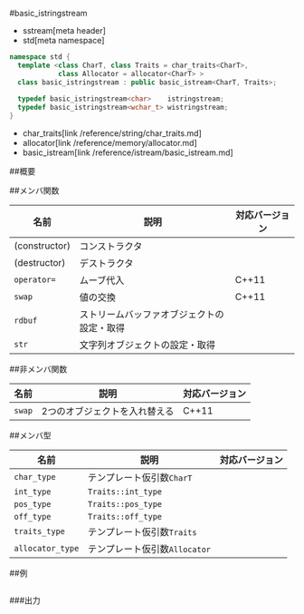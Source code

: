 #basic_istringstream
* sstream[meta header]
* std[meta namespace]

```cpp
namespace std {
  template <class CharT, class Traits = char_traits<CharT>,
            class Allocator = allocator<CharT> >
  class basic_istringstream : public basic_istream<CharT, Traits>;
  
  typedef basic_istringstream<char>    istringstream;
  typedef basic_istringstream<wchar_t> wistringstream;
}
```
* char_traits[link /reference/string/char_traits.md]
* allocator[link /reference/memory/allocator.md]
* basic_istream[link /reference/istream/basic_istream.md]

##概要


##メンバ関数

| 名前          | 説明                                       | 対応バージョン |
|---------------|--------------------------------------------|----------------|
| (constructor) | コンストラクタ                             | |
| (destructor)  | デストラクタ                               | |
| `operator=`   | ムーブ代入                                 | C++11 |
| `swap`        | 値の交換                                   | C++11 |
| `rdbuf`       | ストリームバッファオブジェクトの設定・取得 | |
| `str`         | 文字列オブジェクトの設定・取得             | |


##非メンバ関数

| 名前   | 説明                          | 対応バージョン |
|--------|-------------------------------|----------------|
| `swap` | 2つのオブジェクトを入れ替える | C++11 |


##メンバ型

| 名前             | 説明                          | 対応バージョン |
|------------------|-------------------------------|----------------|
| `char_type`      | テンプレート仮引数`CharT`     | |
| `int_type`       | `Traits::int_type`            | |
| `pos_type`       | `Traits::pos_type`            | |
| `off_type`       | `Traits::off_type`            | |
| `traits_type`    | テンプレート仮引数`Traits`    | |
| `allocator_type` | テンプレート仮引数`Allocator` | |

##例
```cpp
```

###出力
```
```

